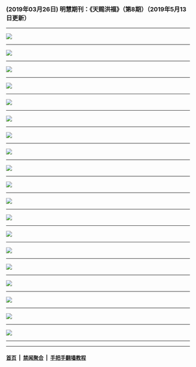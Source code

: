 ### (2019年03月26日) 明慧期刊：《天赐洪福》（第8期）（2019年5月13日更新）

---

<img src="http://qikan.minghui.org/mhqkpage/qikanimage/2019/03/26/tchf-08-2in1-read-online1.png"/><hr/>
<img src="http://qikan.minghui.org/mhqkpage/qikanimage/2019/03/26/tchf-08-2in1-read-online2.png"/><hr/>
<img src="http://qikan.minghui.org/mhqkpage/qikanimage/2019/03/26/tchf-08-2in1-read-online3.png"/><hr/>
<img src="http://qikan.minghui.org/mhqkpage/qikanimage/2019/03/26/tchf-08-2in1-read-online4.png"/><hr/>
<img src="http://qikan.minghui.org/mhqkpage/qikanimage/2019/03/26/tchf-08-2in1-read-online5.png"/><hr/>
<img src="http://qikan.minghui.org/mhqkpage/qikanimage/2019/03/26/tchf-08-2in1-read-online6.png"/><hr/>
<img src="http://qikan.minghui.org/mhqkpage/qikanimage/2019/03/26/tchf-08-2in1-read-online7.png"/><hr/>
<img src="http://qikan.minghui.org/mhqkpage/qikanimage/2019/03/26/tchf-08-2in1-read-online8.png"/><hr/>
<img src="http://qikan.minghui.org/mhqkpage/qikanimage/2019/03/26/tchf-08-2in1-read-online9.png"/><hr/>
<img src="http://qikan.minghui.org/mhqkpage/qikanimage/2019/03/26/tchf-08-2in1-read-online10.png"/><hr/>
<img src="http://qikan.minghui.org/mhqkpage/qikanimage/2019/03/26/tchf-08-2in1-read-online11.png"/><hr/>
<img src="http://qikan.minghui.org/mhqkpage/qikanimage/2019/03/26/tchf-08-2in1-read-online12.png"/><hr/>
<img src="http://qikan.minghui.org/mhqkpage/qikanimage/2019/03/26/tchf-08-2in1-read-online13.png"/><hr/>
<img src="http://qikan.minghui.org/mhqkpage/qikanimage/2019/03/26/tchf-08-2in1-read-online14.png"/><hr/>
<img src="http://qikan.minghui.org/mhqkpage/qikanimage/2019/03/26/tchf-08-2in1-read-online15.png"/><hr/>
<img src="http://qikan.minghui.org/mhqkpage/qikanimage/2019/03/26/tchf-08-2in1-read-online16.png"/><hr/>
<img src="http://qikan.minghui.org/mhqkpage/qikanimage/2019/03/26/tchf-08-2in1-read-online17.png"/><hr/>
<img src="http://qikan.minghui.org/mhqkpage/qikanimage/2019/03/26/tchf-08-2in1-read-online18.png"/><hr/>
<img src="http://qikan.minghui.org/mhqkpage/qikanimage/2019/03/26/tchf-08-2in1-read-online19.png"/><hr/>


---

#### [首页](../../../..) &nbsp;|&nbsp; [禁闻聚合](https://github.com/gfw-breaker/banned-news) &nbsp;|&nbsp; [手把手翻墙教程](https://github.com/gfw-breaker/guides) 